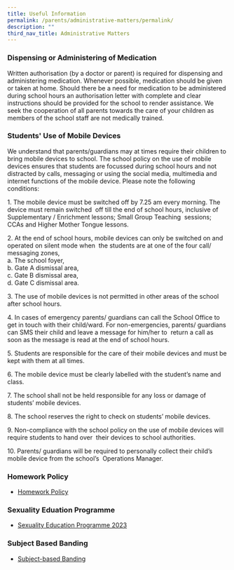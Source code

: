 ```yaml
---
title: Useful Information
permalink: /parents/administrative-matters/permalink/
description: ""
third_nav_title: Administrative Matters
---
```

### **Dispensing or Administering of Medication**
Written authorisation (by a doctor or parent) is required for dispensing and administering medication. Whenever possible, medication should be given or taken at home. Should there be a need for medication to be administered during school hours an authorisation letter with complete and clear instructions should be provided for the school to render assistance. We seek the cooperation of all parents towards the care of your children as members of the school staff are not medically trained.

### **Students' Use of Mobile Devices**
We understand that parents/guardians may at times require their children to bring mobile devices to school. The school policy on the use of mobile devices ensures that students are focussed during school hours and not distracted by calls, messaging or using the social media, multimedia and internet functions of the mobile device. Please note the following conditions:

1\. The mobile device must be switched off by 7.25 am every morning. The device must remain switched  off till the end of school hours, inclusive of Supplementary / Enrichment lessons; Small Group Teaching  sessions; CCAs and Higher Mother Tongue lessons.

  

2\. At the end of school hours, mobile devices can only be switched on and operated on silent mode when  the students are at one of the four call/ messaging zones,<br>
a. The school foyer,<br>
b. Gate A dismissal area,<br>
c. Gate B dismissal area,<br>
d. Gate C dismissal area.

3\. The use of mobile devices is not permitted in other areas of the school after school hours.

4\. In cases of emergency parents/ guardians can call the School Office to get in touch with their child/ward. For non-emergencies, parents/ guardians can SMS their child and leave a message for him/her to  return a call as soon as the message is read at the end of school hours.

5\. Students are responsible for the care of their mobile devices and must be kept with them at all times.

6\. The mobile device must be clearly labelled with the student’s name and class.

7\. The school shall not be held responsible for any loss or damage of students’ mobile devices.

8\. The school reserves the right to check on students’ mobile devices.

9\. Non-compliance with the school policy on the use of mobile devices will require students to hand over  their devices to school authorities.

10\. Parents/ guardians will be required to personally collect their child’s mobile device from the school’s  Operations Manager.

### **Homework Policy**
* [Homework Policy](/homeworkpolicy)

### **Sexuality Eduation Programme**
* [Sexuality Education Programme 2023](/files/Sexuality%20Education/2023%20Info%20on%20SEd_HRPS.pdf)

### **Subject Based Banding**

* [Subject-based Banding](https://www.moe.gov.sg/primary/curriculum/subject-based-banding)